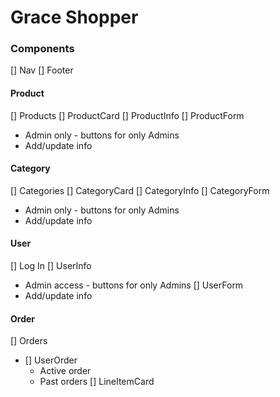 # Grace Shopper


### Components
[] Nav
[] Footer

#### Product
[] Products
[] ProductCard
[] ProductInfo
[] ProductForm
* Admin only - buttons for only Admins
* Add/update info

#### Category
[] Categories
[] CategoryCard
[] CategoryInfo
[] CategoryForm
* Admin only - buttons for only Admins
* Add/update info

#### User
[] Log In
[] UserInfo
* Admin access - buttons for only Admins
[] UserForm
* Add/update info

#### Order
[] Orders
* [] UserOrder
  * Active order
  * Past orders
[] LineItemCard
